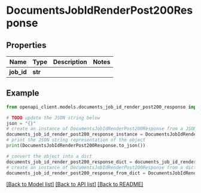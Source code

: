 # DocumentsJobIdRenderPost200Response


## Properties

Name | Type | Description | Notes
------------ | ------------- | ------------- | -------------
**job_id** | **str** |  | 

## Example

```python
from openapi_client.models.documents_job_id_render_post200_response import DocumentsJobIdRenderPost200Response

# TODO update the JSON string below
json = "{}"
# create an instance of DocumentsJobIdRenderPost200Response from a JSON string
documents_job_id_render_post200_response_instance = DocumentsJobIdRenderPost200Response.from_json(json)
# print the JSON string representation of the object
print(DocumentsJobIdRenderPost200Response.to_json())

# convert the object into a dict
documents_job_id_render_post200_response_dict = documents_job_id_render_post200_response_instance.to_dict()
# create an instance of DocumentsJobIdRenderPost200Response from a dict
documents_job_id_render_post200_response_from_dict = DocumentsJobIdRenderPost200Response.from_dict(documents_job_id_render_post200_response_dict)
```
[[Back to Model list]](../README.md#documentation-for-models) [[Back to API list]](../README.md#documentation-for-api-endpoints) [[Back to README]](../README.md)


